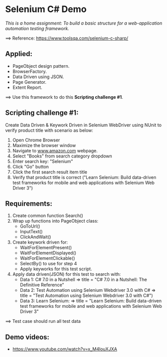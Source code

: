 # Selenium C# Demo

*This is a home assignment: To build a basic structure for a web-application automation testing framework.*

==> Reference: https://www.toolsqa.com/selenium-c-sharp/

## Applied:
- PageObject design pattern.
- BrowserFactory.
- Data Driven using JSON.
- Page Generator.
- Extent Report.

==> Use this framework to do this **Scripting challenge #1**.

## Scripting challenge #1:

Create Data Driven & Keywork Driven in Selenium WebDriver using NUnit to verify product title with scenario as below:
1.	Open Chrome Browser
2.	Maximize the browser window
3.	Navigate to www.amazon.com webpage.
4.	Select "Books" from search category dropdown
5.	Enter search key: "Selenium"
6.	Click "Go" button
7.	Click the first search result item title
8.	Verify that product title is correct ("Learn Selenium: Build data-driven test frameworks for mobile and web applications with Selenium Web Driver 3")

## Requirements:

1. Create common function Search()
2. Wrap up functions into PageObject class:
	- GoToUrl()
	- InputText()
	- ClickAndWait()
3. Create keywork driven for:
	- WaitForElementPresent()
	- WaitForElementDisplayed()
	- WaitForElementClickable()
	- SelectBy() to use for step 4
	- Apply keyworks for this test script.
4. Apply data driven(JSON) for this test to search with:
	- Data 1: C# 7.0 in a Nutshell => title = "C# 7.0 in a Nutshell: The Definitive Reference"
	- Data 2: Test Automation using Selenium Webdriver 3.0 with C# => title = "Test Automation using Selenium Webdriver 3.0 with C#")
	- Data 3: Learn Selenium: => title = "Learn Selenium: Build data-driven test frameworks for mobile and web applications with Selenium Web Driver 3"
	
==> Test case should run all test data

## Demo videos:
- https://www.youtube.com/watch?v=x_M4louXJXA
